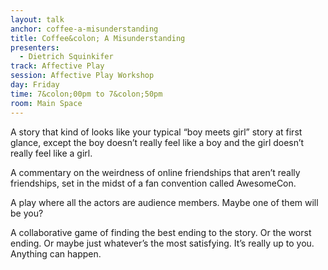 ```yaml
---
layout: talk
anchor: coffee-a-misunderstanding
title: Coffee&colon; A Misunderstanding
presenters:
  - Dietrich Squinkifer
track: Affective Play
session: Affective Play Workshop
day: Friday
time: 7&colon;00pm to 7&colon;50pm
room: Main Space
---
```

A story that kind of looks like your typical “boy meets girl” story at first glance, except the boy doesn’t really feel like a boy and the girl doesn’t really feel like a girl.

A commentary on the weirdness of online friendships that aren’t really friendships, set in the midst of a fan convention called AwesomeCon.

A play where all the actors are audience members. Maybe one of them will be you?

A collaborative game of finding the best ending to the story. Or the worst ending. Or maybe just whatever’s the most satisfying. It’s really up to you. Anything can happen.
